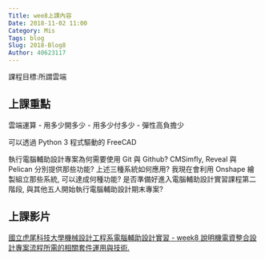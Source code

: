 ```yaml
---
Title: wee8上課內容
Date: 2018-11-02 11:00
Category: Mis
Tags: blog
Slug: 2018-Blog8
Author: 40623117
---
```


課程目標:所謂雲端
<!-- PELICAN_END_SUMMARY -->

上課重點
----
雲端運算 - 用多少開多少 - 用多少付多少 - 彈性高負擔少

可以透過 Python 3 程式驅動的 FreeCAD

執行電腦輔助設計專案為何需要使用 Git 與 Github?
CMSimfly, Reveal 與 Pelican 分別提供那些功能?
上述三種系統如何應用?
我現在會利用 Onshape 繪製組立那些系統, 可以達成何種功能?
是否準備好進入電腦輔助設計實習課程第二階段, 與其他五人開始執行電腦輔助設計期末專案?

上課影片
----

[國立虎尾科技大學機械設計工程系電腦輔助設計實習 - week8 說明機電資整合設計專案流程所需的相關套件運用與技術.]


[國立虎尾科技大學機械設計工程系電腦輔助設計實習 - week8 說明機電資整合設計專案流程所需的相關套件運用與技術.]: https://youtu.be/yAzfQm2gBEQ

